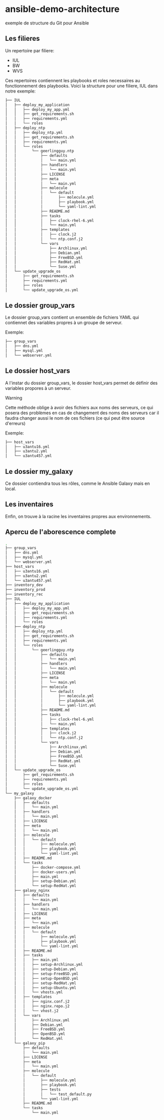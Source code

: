 # ansible-demo-architecture
exemple de structure du Git pour Ansible

## Les filieres

Un repertoire par filiere:
- IUL
- BW
- WVS

Ces repertoires contiennent les playbooks et roles necessaires au fonctionnement des playbooks.
Voici la structure pour une filiere, IUL dans notre exemple:
```bash
├── IUL
│   ├── deploy_my_application
│   │   ├── deploy_my_app.yml
│   │   ├── get_requirements.sh
│   │   ├── requirements.yml
│   │   └── roles
│   ├── deploy_ntp
│   │   ├── deploy_ntp.yml
│   │   ├── get_requirements.sh
│   │   ├── requirements.yml
│   │   └── roles
│   │       └── geerlingguy.ntp
│   │           ├── defaults
│   │           │   └── main.yml
│   │           ├── handlers
│   │           │   └── main.yml
│   │           ├── LICENSE
│   │           ├── meta
│   │           │   └── main.yml
│   │           ├── molecule
│   │           │   └── default
│   │           │       ├── molecule.yml
│   │           │       ├── playbook.yml
│   │           │       └── yaml-lint.yml
│   │           ├── README.md
│   │           ├── tasks
│   │           │   ├── clock-rhel-6.yml
│   │           │   └── main.yml
│   │           ├── templates
│   │           │   ├── clock.j2
│   │           │   └── ntp.conf.j2
│   │           └── vars
│   │               ├── Archlinux.yml
│   │               ├── Debian.yml
│   │               ├── FreeBSD.yml
│   │               ├── RedHat.yml
│   │               └── Suse.yml
│   └── update_upgrade_os
│       ├── get_requirements.sh
│       ├── requirements.yml
│       ├── roles
│       └── update_upgrade_os.yml
```
## Le dossier group_vars

Le dossier group_vars contient un ensemble de fichiers YAML qui contiennet des variables propres à un groupe de serveur.

Exemple:

```bash
├── group_vars
│   ├── dns.yml
│   ├── mysql.yml
│   └── webserver.yml
```
## Le dossier host_vars

A l'instar du dossier group_vars, le dossier host_vars permet de définir des variables propores à un serveur.

> [!WARNING]
> Cette méthode oblige à avoir des fichiers aux noms des serveurs, ce qui posera des problèmes en cas de changement des noms des serveurs car il faudra changer aussi le nom de ces fichiers (ce qui peut être source d'erreurs)

Exemple:

```bash
├── host_vars
│   ├── u3antu16.yml
│   ├── u3antu2.yml
│   └── u3antu457.yml
```
## Le dossier my_galaxy

Ce dossier contiendra tous les rôles, comme le Ansible Galaxy mais en local. 

## Les inventaires

Enfin, on trouve à la racine les inventaires propres aux environnements.

## Apercu de l'aborescence complete
```bash
.
├── group_vars
│   ├── dns.yml
│   ├── mysql.yml
│   └── webserver.yml
├── host_vars
│   ├── u3antu16.yml
│   ├── u3antu2.yml
│   └── u3antu457.yml
├── inventory_dev
├── inventory_prod
├── inventory_rec
├── IUL
│   ├── deploy_my_application
│   │   ├── deploy_my_app.yml
│   │   ├── get_requirements.sh
│   │   ├── requirements.yml
│   │   └── roles
│   ├── deploy_ntp
│   │   ├── deploy_ntp.yml
│   │   ├── get_requirements.sh
│   │   ├── requirements.yml
│   │   └── roles
│   │       └── geerlingguy.ntp
│   │           ├── defaults
│   │           │   └── main.yml
│   │           ├── handlers
│   │           │   └── main.yml
│   │           ├── LICENSE
│   │           ├── meta
│   │           │   └── main.yml
│   │           ├── molecule
│   │           │   └── default
│   │           │       ├── molecule.yml
│   │           │       ├── playbook.yml
│   │           │       └── yaml-lint.yml
│   │           ├── README.md
│   │           ├── tasks
│   │           │   ├── clock-rhel-6.yml
│   │           │   └── main.yml
│   │           ├── templates
│   │           │   ├── clock.j2
│   │           │   └── ntp.conf.j2
│   │           └── vars
│   │               ├── Archlinux.yml
│   │               ├── Debian.yml
│   │               ├── FreeBSD.yml
│   │               ├── RedHat.yml
│   │               └── Suse.yml
│   └── update_upgrade_os
│       ├── get_requirements.sh
│       ├── requirements.yml
│       ├── roles
│       └── update_upgrade_os.yml
└── my_galaxy
    ├── galaxy_docker
    │   ├── defaults
    │   │   └── main.yml
    │   ├── handlers
    │   │   └── main.yml
    │   ├── LICENSE
    │   ├── meta
    │   │   └── main.yml
    │   ├── molecule
    │   │   └── default
    │   │       ├── molecule.yml
    │   │       ├── playbook.yml
    │   │       └── yaml-lint.yml
    │   ├── README.md
    │   └── tasks
    │       ├── docker-compose.yml
    │       ├── docker-users.yml
    │       ├── main.yml
    │       ├── setup-Debian.yml
    │       └── setup-RedHat.yml
    ├── galaxy_nginx
    │   ├── defaults
    │   │   └── main.yml
    │   ├── handlers
    │   │   └── main.yml
    │   ├── LICENSE
    │   ├── meta
    │   │   └── main.yml
    │   ├── molecule
    │   │   └── default
    │   │       ├── molecule.yml
    │   │       ├── playbook.yml
    │   │       └── yaml-lint.yml
    │   ├── README.md
    │   ├── tasks
    │   │   ├── main.yml
    │   │   ├── setup-Archlinux.yml
    │   │   ├── setup-Debian.yml
    │   │   ├── setup-FreeBSD.yml
    │   │   ├── setup-OpenBSD.yml
    │   │   ├── setup-RedHat.yml
    │   │   ├── setup-Ubuntu.yml
    │   │   └── vhosts.yml
    │   ├── templates
    │   │   ├── nginx.conf.j2
    │   │   ├── nginx.repo.j2
    │   │   └── vhost.j2
    │   └── vars
    │       ├── Archlinux.yml
    │       ├── Debian.yml
    │       ├── FreeBSD.yml
    │       ├── OpenBSD.yml
    │       └── RedHat.yml
    └── galaxy_pip
        ├── defaults
        │   └── main.yml
        ├── LICENSE
        ├── meta
        │   └── main.yml
        ├── molecule
        │   └── default
        │       ├── molecule.yml
        │       ├── playbook.yml
        │       ├── tests
        │       │   └── test_default.py
        │       └── yaml-lint.yml
        ├── README.md
        └── tasks
            └── main.yml
```
